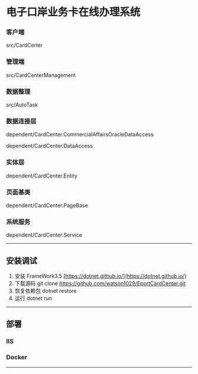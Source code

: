 电子口岸业务卡在线办理系统
=====
### 客户端
src/CardCerter
### 管理端
src/CardCenterManagement
### 数据整理
src/AutoTask
### 数据连接层
dependent/CardCenter.CommercialAffairsOracleDataAccess

dependent/CardCenter.DataAccess
### 实体层
dependent/CardCenter.Entity
### 页面基类
dependent/CardCenter.PageBase
### 系统服务
dependent/CardCenter.Service

---
## 安装调试
1. 安装 FrameWork3.5 [https://dotnet.github.io/](https://dotnet.github.io/)
2. 下载源码 git clone https://github.com/watson1029/EportCardCenter.git
3. 恢复依赖包 dotnet restore 
4. 运行 dotnet run
---
## 部署
### IIS
### Docker
---
